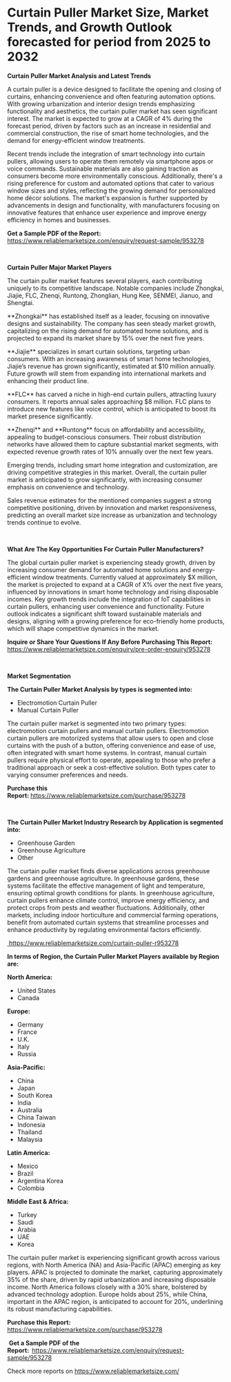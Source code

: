 <p><h1>Curtain Puller Market Size, Market Trends, and Growth Outlook forecasted for period from 2025 to 2032</h1></p><p><strong>Curtain Puller Market Analysis and Latest Trends</strong></p>
<p><p>A curtain puller is a device designed to facilitate the opening and closing of curtains, enhancing convenience and often featuring automation options. With growing urbanization and interior design trends emphasizing functionality and aesthetics, the curtain puller market has seen significant interest. The market is expected to grow at a CAGR of 4% during the forecast period, driven by factors such as an increase in residential and commercial construction, the rise of smart home technologies, and the demand for energy-efficient window treatments.</p><p>Recent trends include the integration of smart technology into curtain pullers, allowing users to operate them remotely via smartphone apps or voice commands. Sustainable materials are also gaining traction as consumers become more environmentally conscious. Additionally, there's a rising preference for custom and automated options that cater to various window sizes and styles, reflecting the growing demand for personalized home décor solutions. The market's expansion is further supported by advancements in design and functionality, with manufacturers focusing on innovative features that enhance user experience and improve energy efficiency in homes and businesses.</p></p>
<p><strong>Get a Sample PDF of the Report:&nbsp;</strong> <a href="https://www.reliablemarketsize.com/enquiry/request-sample/953278?utm_campaign=2634&utm_medium=2&utm_source=Github&utm_content=ia&utm_term=11042025&utm_id=curtain-puller">https://www.reliablemarketsize.com/enquiry/request-sample/953278</a></p>
<p>&nbsp;</p>
<p><strong>Curtain Puller Major Market Players</strong></p>
<p><p>The curtain puller market features several players, each contributing uniquely to its competitive landscape. Notable companies include Zhongkai, Jiajie, FLC, Zhenqi, Runtong, Zhonglian, Hung Kee, SENMEI, Jianuo, and Shengtai.</p><p>**Zhongkai** has established itself as a leader, focusing on innovative designs and sustainability. The company has seen steady market growth, capitalizing on the rising demand for automated home solutions, and is projected to expand its market share by 15% over the next five years.</p><p>**Jiajie** specializes in smart curtain solutions, targeting urban consumers. With an increasing awareness of smart home technologies, Jiajie’s revenue has grown significantly, estimated at $10 million annually. Future growth will stem from expanding into international markets and enhancing their product line.</p><p>**FLC** has carved a niche in high-end curtain pullers, attracting luxury consumers. It reports annual sales approaching $8 million. FLC plans to introduce new features like voice control, which is anticipated to boost its market presence significantly.</p><p>**Zhenqi** and **Runtong** focus on affordability and accessibility, appealing to budget-conscious consumers. Their robust distribution networks have allowed them to capture substantial market segments, with expected revenue growth rates of 10% annually over the next few years.</p><p>Emerging trends, including smart home integration and customization, are driving competitive strategies in this market. Overall, the curtain puller market is anticipated to grow significantly, with increasing consumer emphasis on convenience and technology.</p><p>Sales revenue estimates for the mentioned companies suggest a strong competitive positioning, driven by innovation and market responsiveness, predicting an overall market size increase as urbanization and technology trends continue to evolve.</p></p>
<p>&nbsp;</p>
<p><strong>What Are The Key Opportunities For Curtain Puller Manufacturers?</strong></p>
<p><p>The global curtain puller market is experiencing steady growth, driven by increasing consumer demand for automated home solutions and energy-efficient window treatments. Currently valued at approximately $X million, the market is projected to expand at a CAGR of X% over the next five years, influenced by innovations in smart home technology and rising disposable incomes. Key growth trends include the integration of IoT capabilities in curtain pullers, enhancing user convenience and functionality. Future outlook indicates a significant shift toward sustainable materials and designs, aligning with a growing preference for eco-friendly home products, which will shape competitive dynamics in the market.</p></p>
<p><strong>Inquire or Share Your Questions If Any Before Purchasing This Report:</strong> <a href="https://www.reliablemarketsize.com/enquiry/pre-order-enquiry/953278?utm_campaign=2634&utm_medium=2&utm_source=Github&utm_content=ia&utm_term=11042025&utm_id=curtain-puller">https://www.reliablemarketsize.com/enquiry/pre-order-enquiry/953278</a></p>
<p>&nbsp;</p>
<p><strong>Market Segmentation</strong></p>
<p><strong>The Curtain Puller Market Analysis by types is segmented into:</strong></p>
<p><ul><li>Electromotion Curtain Puller</li><li>Manual Curtain Puller</li></ul></p>
<p><p>The curtain puller market is segmented into two primary types: electromotion curtain pullers and manual curtain pullers. Electromotion curtain pullers are motorized systems that allow users to open and close curtains with the push of a button, offering convenience and ease of use, often integrated with smart home systems. In contrast, manual curtain pullers require physical effort to operate, appealing to those who prefer a traditional approach or seek a cost-effective solution. Both types cater to varying consumer preferences and needs.</p></p>
<p><strong>Purchase this Report:&nbsp;</strong><a href="https://www.reliablemarketsize.com/purchase/953278?utm_campaign=2634&utm_medium=2&utm_source=Github&utm_content=ia&utm_term=11042025&utm_id=curtain-puller">https://www.reliablemarketsize.com/purchase/953278</a></p>
<p>&nbsp;</p>
<p><strong>The Curtain Puller Market Industry Research by Application is segmented into:</strong></p>
<p><ul><li>Greenhouse Garden</li><li>Greenhouse Agriculture</li><li>Other</li></ul></p>
<p><p>The curtain puller market finds diverse applications across greenhouse gardens and greenhouse agriculture. In greenhouse gardens, these systems facilitate the effective management of light and temperature, ensuring optimal growth conditions for plants. In greenhouse agriculture, curtain pullers enhance climate control, improve energy efficiency, and protect crops from pests and weather fluctuations. Additionally, other markets, including indoor horticulture and commercial farming operations, benefit from automated curtain systems that streamline processes and enhance productivity by regulating environmental factors efficiently.</p></p>
<p><a href="https://www.reliablemarketsize.com/curtain-puller-r953278?utm_campaign=2634&utm_medium=2&utm_source=Github&utm_content=ia&utm_term=11042025&utm_id=curtain-puller">&nbsp;https://www.reliablemarketsize.com/curtain-puller-r953278</a></p>
<p><strong>In terms of Region, the Curtain Puller Market Players available by Region are:</strong></p>
<p>
    <p> <strong> North America: </strong>
        <ul>
            <li>United States</li>
            <li>Canada</li>
        </ul>
        </p> 
    <p> <strong> Europe: </strong>
        <ul>
            <li>Germany</li>
            <li>France</li>
            <li>U.K.</li>
            <li>Italy</li>
            <li>Russia</li>
        </ul>
        </p> 
    <p> <strong> Asia-Pacific: </strong>
        <ul>
            <li>China</li>
            <li>Japan</li>
            <li>South Korea</li>
            <li>India</li>
            <li>Australia</li>
            <li>China Taiwan</li>
            <li>Indonesia</li>
            <li>Thailand</li>
            <li>Malaysia</li>
        </ul>
        </p> 
    <p> <strong> Latin America: </strong>
        <ul>
            <li>Mexico</li>
            <li>Brazil</li>
            <li>Argentina Korea</li>
            <li>Colombia</li>
        </ul>
        </p> 
    <p> <strong> Middle East & Africa: </strong>
        <ul>
            <li>Turkey</li>
            <li>Saudi</li>
            <li>Arabia</li>
            <li>UAE</li>
            <li>Korea</li>
        </ul>
    </p>
    </p>
<p><p>The curtain puller market is experiencing significant growth across various regions, with North America (NA) and Asia-Pacific (APAC) emerging as key players. APAC is projected to dominate the market, capturing approximately 35% of the share, driven by rapid urbanization and increasing disposable income. North America follows closely with a 30% share, bolstered by advanced technology adoption. Europe holds about 25%, while China, important in the APAC region, is anticipated to account for 20%, underlining its robust manufacturing capabilities.</p></p>
<p><strong>Purchase this Report: </strong><a href="https://www.reliablemarketsize.com/purchase/953278?utm_campaign=2634&utm_medium=2&utm_source=Github&utm_content=ia&utm_term=11042025&utm_id=curtain-puller">https://www.reliablemarketsize.com/purchase/953278</a></p>
<p>&nbsp;<strong>Get a Sample PDF of the Report:&nbsp;&nbsp;</strong><a href="https://www.reliablemarketsize.com/enquiry/request-sample/953278?utm_campaign=2634&utm_medium=2&utm_source=Github&utm_content=ia&utm_term=11042025&utm_id=curtain-puller">https://www.reliablemarketsize.com/enquiry/request-sample/953278</a></p>
<p><strong></strong></p>
<p>Check more reports on <a href="https://www.reliablemarketsize.com/?utm_campaign=2634&utm_medium=2&utm_source=Github&utm_content=ia&utm_term=11042025&utm_id=curtain-puller">https://www.reliablemarketsize.com/</a></p>